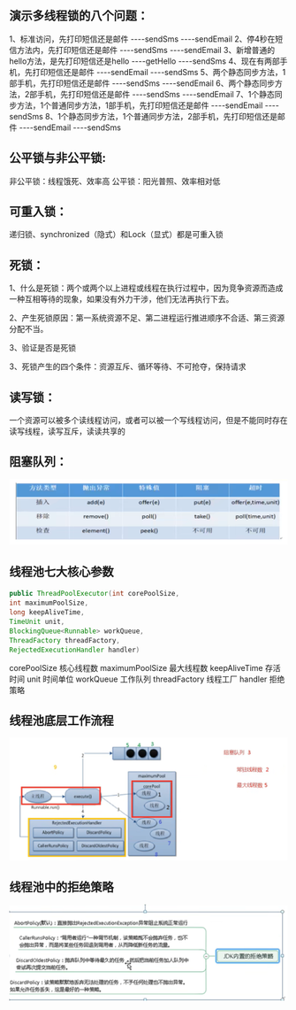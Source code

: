 ## 演示多线程锁的八个问题：

1、标准访问，先打印短信还是邮件
----sendSms
----sendEmail
2、停4秒在短信方法内，先打印短信还是邮件
----sendSms
----sendEmail
3、新增普通的hello方法，是先打印短信还是hello
----getHello
----sendSms
4、现在有两部手机，先打印短信还是邮件
----sendEmail
----sendSms
5、两个静态同步方法，1部手机，先打印短信还是邮件
----sendSms
----sendEmail
6、两个静态同步方法，2部手机，先打印短信还是邮件
----sendSms
----sendEmail
7、1个静态同步方法，1个普通同步方法，1部手机，先打印短信还是邮件
----sendEmail
----sendSms
8、1个静态同步方法，1个普通同步方法，2部手机，先打印短信还是邮件
----sendEmail
----sendSms

## 公平锁与非公平锁:
非公平锁：线程饿死、效率高
公平锁：阳光普照、效率相对低

## 可重入锁：
递归锁、synchronized（隐式）和Lock（显式）都是可重入锁

## 死锁：

1、什么是死锁：两个或两个以上进程或线程在执行过程中，因为竞争资源而造成一种互相等待的现象，如果没有外力干涉，他们无法再执行下去。

2、产生死锁原因：第一系统资源不足、第二进程运行推进顺序不合适、第三资源分配不当。

3、验证是否是死锁

3、死锁产生的四个条件：资源互斥、循环等待、不可抢夺，保持请求

## 读写锁：
一个资源可以被多个读线程访问，或者可以被一个写线程访问，但是不能同时存在读写线程，读写互斥，读读共享的

## 阻塞队列：
![img.png](img/BlockingQueue.png)

## 线程池七大核心参数
````java 
public ThreadPoolExecutor(int corePoolSize,
int maximumPoolSize,
long keepAliveTime,
TimeUnit unit,
BlockingQueue<Runnable> workQueue,
ThreadFactory threadFactory,
RejectedExecutionHandler handler)
````
corePoolSize 核心线程数
maximumPoolSize 最大线程数
keepAliveTime 存活时间
unit 时间单位
workQueue 工作队列
threadFactory 线程工厂
handler 拒绝策略
## 线程池底层工作流程
![Workflow.png](img/Workflow.png)

## 线程池中的拒绝策略
![img.png](img/DenialPolicy.png)